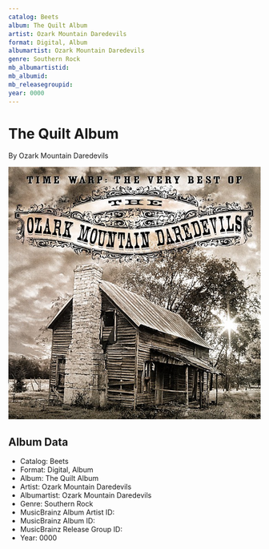 ```yaml
---
catalog: Beets
album: The Quilt Album
artist: Ozark Mountain Daredevils
format: Digital, Album
albumartist: Ozark Mountain Daredevils
genre: Southern Rock
mb_albumartistid: 
mb_albumid: 
mb_releasegroupid: 
year: 0000
---
```


# The Quilt Album

By Ozark Mountain Daredevils

![](../../assets/beetscovers/Ozark_Mountain_Daredevils-The_Quilt_Album.jpg)

## Album Data

- Catalog: Beets
- Format: Digital, Album
- Album: The Quilt Album
- Artist: Ozark Mountain Daredevils
- Albumartist: Ozark Mountain Daredevils
- Genre: Southern Rock
- MusicBrainz Album Artist ID: 
- MusicBrainz Album ID: 
- MusicBrainz Release Group ID: 
- Year: 0000

